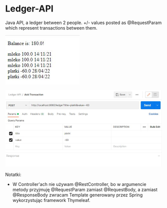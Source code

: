 # Ledger-API

Java API, a ledger between 2 people. +/- values posted as @RequestParam which represent transactions between them.

![ledger application](/assets/ledger.JPG)

![ledger usage in postman](/assets/ledger-postman.JPG)


Notatki:
- W Controller'ach nie używam @RestController, bo w argumencie metody przyjmuję @RequestParam zamiast @RequestBody, a zamiast @ResponseBody zwracam Template generowany przez Spring wykorzystując framework Thymeleaf.
